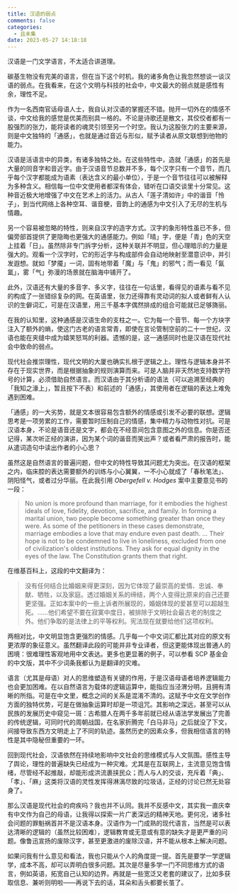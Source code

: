 ```yaml
---
title: 汉语的弱点
comments: false
categories:
  - 且未集
date: 2023-05-27 14:18:18
---
```


汉语是一门文学语言，不太适合讲道理。

<!-- excerpt -->

碳基生物没有完美的语言，但在当下这个时机，我的诸多角色让我忽然想谈一谈汉语的弱点。在我看来，在这个文明与科技的社会中，中文最大的弱点就是感性有余，理性不足。

作为一名西南官话母语人士，我自认对汉语的掌握还不错。抛开一切外在的情感不谈，中文给我的感觉是优美而别具一格的。不论是诗歌还是散文，其佼佼者都有一股强烈的张力，能将读者的魂灵引领至另一个时空。我认为这股张力的主要来源，则是中文独特的「通感」，也就是通过音近与形似，赋予读者从原文联想到他物的能力。

汉语是活语言中的异类，有诸多独特之处。在这些特性中，造就「通感」的首先是大量的同音字和音近字。由于汉语音节总数并不多，每个汉字只有一个音节，而几乎每个汉字都能成为语素（表达含义的最小单位），于是一个音节往往可以被解释为多种含义。相信每一位中文使用者都深有体会，错听在口语交谈里十分常见。这种音近极大地增强了中文在艺术上的活力。从古人「莲子清如许」中的谐音「怜子」，到当代网络上各种空耳、谐音梗，音韵上的通感为中文引入了无尽的生机与情趣。

另一个容易被忽略的特性，则来自汉字的造字方式。汉字的象形特性虽已不多，但偏旁部首提供了更隐晦也更强大的通感能力。例如「晴」字，便是「青」色的天空上挂着「日」。虽然除非专门拆字分析，这种关联并不明显，但心理暗示的力量是强大的。观看一个汉字时，它的形近字与构成部件会自动地映射至潜意识中，并引发遐想。就如「梦魇」一词，固有地带着「魔」与「鬼」的邪气；而一看见「氤氲」，雾「气」弥漫的场景就在脑海中铺开了。

此外，汉语还有大量的多音字、多义字，往往在一句话里，看得见的语素与看不见的构成了一张错综复杂的网。在英语里，张力还得靠有灵动词的拟人或者鲜有人认识的生僻词汇，可是在汉语里，用三千基本字偶然排成的组合可能就已足够旖丽。

在我的认知里，这种通感是汉语生命的支柱之一。它为每一个音节、每一个方块字注入了额外的熵，使这门古老的语言常青，即使在言论管制空前的二十一世纪，汉语也能在夹缝中成为嬉笑怒骂的利器。遗憾的是，这一通感同时也是汉语在现代社会中致命的弱点。

现代社会推崇理性，现代文明的大厦也确实扎根于逻辑之上。理性与逻辑本身并不存在于现实世界，而是根据抽象的规则演算而来。可是人脑并非天然地支持数学符号的计算，必须借助自然语言。而汉语由于其分析语的语法（可以追溯至经典的「我知之濠上」，暂且按下不表）和前述的「通感」，其使用者在逻辑的表达上难免遇到困难。

「通感」的一大劣势，就是文本很容易包含额外的情感或引发不必要的联想。逻辑思考是一项劳累的工作，需要暂时压制自己的情感，集中精力与动物性对抗。可是汉语本身，不论是语音还是文字，都会在不经意间包含意图之外的信息。你是否还记得，某次听正经的演讲，因为某个词的谐音而笑出声？或者看严肃的报告时，能从遣词造句中读出作者的小心思？

虽然这是自然语言的普遍问题，但中文的特性导致其问题尤为突出。在汉语的框架之内，临床腔的表达需要额外的训练与小心翼翼，一不小心就成了「春秋笔法」、阴阳怪气，或者过分华丽。在此我引用 _Obergefell v. Hodges_ 案中主要意见书的一段：

> No union is more profound than marriage, for it embodies the highest ideals of love, fidelity, devotion, sacrifice, and family. In forming a marital union, two people become something greater than once they were. As some of the petitioners in these cases demonstrate, marriage embodies a love that may endure even past death. ... Their hope is not to be condemned to live in loneliness, excluded from one of civilization's oldest institutions. They ask for equal dignity in the eyes of the law. The Constitution grants them that right.

在维基百科上，这段的中文翻译为：

> 没有任何结合比婚姻来得更深刻，因为它体现了最崇高的爱情、忠诚、奉献、牺牲，以及家庭。透过婚姻关系的缔结，两个人变得比原来的自己还要更坚强。正如本案中的一些上诉者所展现的，婚姻体现的爱甚至可以超越生死。……他们希望不要在寂寞中度日，被排除于文明社会最古老的制度之外。他们争取的是法律上的平等权利。宪法现在就要给他们这项权利。

两相对比，中文明显饱含更强烈的情感。几乎每一个中文词汇都比其对应的原文有更浓厚的象征意义。虽然翻译此段的可能并非专业译者，但这更能体现出普通人的困境：很难理性客观地用中文表达。更多也更显著的例子，可以参看 SCP 基金会的中文版，其中不少词条我都认为是翻译的灾难。

语言（尤其是母语）对人的思维塑造有关键的作用，于是汉语母语者培养逻辑能力也会更加困难。在以自然语言为载体的逻辑运算中，能指应当泾渭分明，且拥有清晰的所指。可是在中文里，概念之间的关系是混淆不清的。这赋予中文在文学创作方面的独特优势，可是在做抽象运算时却是一项诅咒。其影响之深远，甚至可以从民族的发展历史中窥见一斑：古希腊人在两千多年前就已经从语法学发展出了完善的传统逻辑，可同时代的周朝战国，在名家折腾完「白马非马」之后就没了下文，间接导致东西方文明走上了不同的轨迹。虽然历史的因素众多，但我相信语言的特性是其中隐秘但重要的一环。

回到现代社会，汉语依然在持续地影响中文社会的思维模式与人文氛围。感性主导了舆论，理性的普遍缺失已经成为一种灾难。尤其是在互联网上，主流意见饱含情绪，尽管经不起推敲，却能形成洪流裹挟民众；而人与人的交谈，充斥着「典」、「孝」、「麻」这类将汉语的灵性发挥得淋漓尽致的垃圾话，正经的讨论已然无处容身了。

那么汉语是现代社会的疴疾吗？我也并不认同。我并不反感中文，其实我一直庆幸有中文作为自己的母语，让我得以探索一片广袤深远的精神天地。更何况，诸多社会问题的罪魁祸首并不是汉语本身。汉语作为一门成熟的现代语言，当然是可以表达清晰的逻辑的（虽然比较困难），逻辑教育或无意或有意的缺失才是更严重的问题。像鲁迅宣扬的废除汉字，甚至更激进的废除汉语，并不能从根本上解决问题。

如果问我有什么意见和看法，我也只能从个人的角度提一提。首先是要学一学逻辑学，成本不高，却可以弄明白很多问题。其次是尽量多学一门不同思维方式的语言，例如英语，拓宽自己认知的边界。再就是一些宽泛又老套的建议了，比如多获取信息、兼听则明啦——再说下去的话，耳朵和舌头都要长茧了。